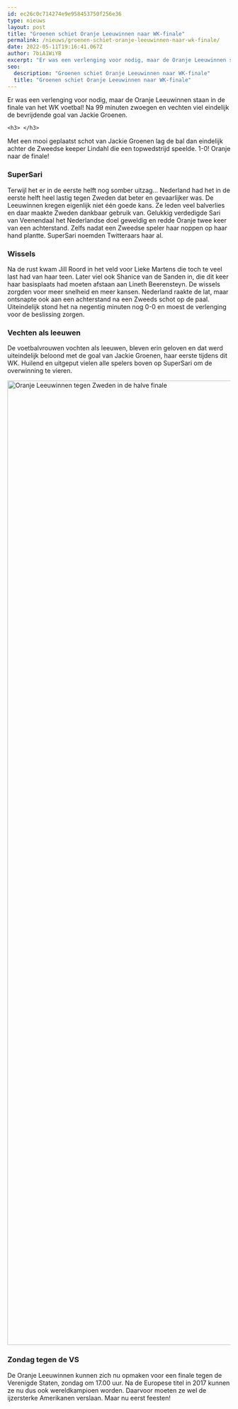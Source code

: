 ```yaml
---
id: ec26c0c714274e9e958453750f256e36
type: nieuws
layout: post
title: "Groenen schiet Oranje Leeuwinnen naar WK-finale"
permalink: /nieuws/groenen-schiet-oranje-leeuwinnen-naar-wk-finale/
date: 2022-05-11T19:16:41.067Z
author: 7biA1WiYB
excerpt: "Er was een verlenging voor nodig, maar de Oranje Leeuwinnen staan in de finale van het WK voetbal! Na 99 minuten zwoegen en vechten viel eindelijk de bevrijdende goal van Jackie Groenen.  "
seo:
  description: "Groenen schiet Oranje Leeuwinnen naar WK-finale"
  title: "Groenen schiet Oranje Leeuwinnen naar WK-finale"
---
```

Er was een verlenging voor nodig, maar de Oranje Leeuwinnen staan in de finale van het WK voetbal! Na 99 minuten zwoegen en vechten viel eindelijk de bevrijdende goal van Jackie Groenen.  

    <h3> </h3>
<p>Met een mooi geplaatst schot van Jackie Groenen lag de bal dan eindelijk achter de Zweedse keeper Lindahl die een topwedstrijd speelde. 1-0! Oranje naar de finale!</p>
<h3>SuperSari</h3>
<p>Terwijl het er in de eerste helft nog somber uitzag... Nederland had het in de eerste helft heel lastig tegen Zweden dat beter en gevaarlijker was. De Leeuwinnen kregen eigenlijk niet één goede kans. Ze leden veel balverlies en daar maakte Zweden dankbaar gebruik van. Gelukkig verdedigde Sari van Veenendaal het Nederlandse doel geweldig en redde Oranje twee keer van een achterstand. Zelfs nadat een Zweedse speler haar noppen op haar hand plantte. SuperSari noemden Twitteraars haar al.</p>
<h3>Wissels</h3>
<p>Na de rust kwam Jill Roord in het veld voor Lieke Martens die toch te veel last had van haar teen. Later viel ook Shanice van de Sanden in, die dit keer haar basisplaats had moeten afstaan aan Lineth Beerensteyn. De wissels zorgden voor meer snelheid en meer kansen. Nederland raakte de lat, maar ontsnapte ook aan een achterstand na een Zweeds schot op de paal. Uiteindelijk stond het na negentig minuten nog 0-0 en moest de verlenging voor de beslissing zorgen.</p>
<h3>Vechten als leeuwen</h3>
<p>De voetbalvrouwen vochten als leeuwen, bleven erin geloven en dat werd uiteindelijk beloond met de goal van Jackie Groenen, haar eerste tijdens dit WK. Huilend en uitgeput vielen alle spelers boven op SuperSari om de overwinning te vieren. </p>
<p><div class="media media-element-container media-default"><div id="file-537682" class="file file-image file-image-jpeg">

        
  
  <div class="content">
    <img alt="Oranje Leeuwinnen tegen Zweden in de halve finale" title="Foto ANP" height="2176" width="3402" class="media-element file-default" data-delta="1" src="https://7dagen.netlify.app/sites/default/files/ANP-75013794.jpg">  </div>

  
</div>
</div>
<h3>Zondag tegen de VS</h3>
<p>De Oranje Leeuwinnen kunnen zich nu opmaken voor een finale tegen de Verenigde Staten, zondag om 17.00 uur. Na de Europese titel in 2017 kunnen ze nu dus ook wereldkampioen worden. Daarvoor moeten ze wel de ijzersterke Amerikanen verslaan. Maar nu eerst feesten!</p>  
